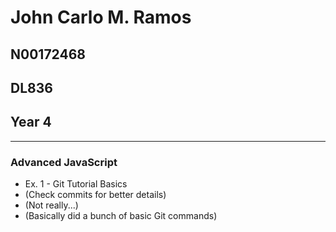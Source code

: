 # John Carlo M. Ramos
## N00172468
## DL836
## Year 4
---
### Advanced JavaScript
- Ex. 1 - Git Tutorial Basics
- (Check commits for better details)
- (Not really...)
- (Basically did a bunch of basic Git commands)

